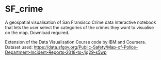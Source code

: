 # SF_crime
A geospatial visualisation of San Fransisco Crime data
Interactive notebook that lets the user select the categories of the crimes they want to visualise on the map.
Download required.

Extension of the Data Visualisation Course code by IBM and Coursera.
Dataset used:
https://data.sfgov.org/Public-Safety/Map-of-Police-Department-Incident-Reports-2018-to-/jq29-s5wp
